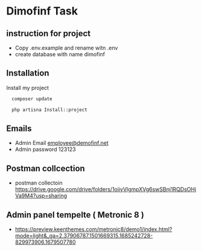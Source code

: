 
# Dimofinf Task

## instruction for project
- Copy .env.example and rename witn .env
- create database with name dimofinf

## Installation

Install my project

```bash
  composer update
```
```bash
  php artisna Install::project
```
    
## Emails
- Admin Email employee@demofinf.net
- Admin password 123123

## Postman collcection
- postman collectoin https://drive.google.com/drive/folders/1oiiyVlgmpXVg6swSBnj1RQDsOHjVa9M4?usp=sharing

## Admin panel tempelte ( Metronic 8 ) 
- https://preview.keenthemes.com/metronic8/demo1/index.html?mode=light&_ga=2.37906787.1501669315.1685242728-829973906.1679507780
